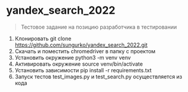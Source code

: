 # yandex_search_2022
> Тестовое задание на позицию разработчика в тестировании
1. Клонировать git clone https://github.com/sungurko/yandex_search_2022.git
2. Скачать и поместить chromedriver в папку с проектом
3. Установить окружение python3 -m venv venv
4. Активировать окружение source venv/bin/activate
5. Установить зависимости pip install -r requirements.txt
6. Запуск тестов test_images.py и test_search.py осуществляется из кода
